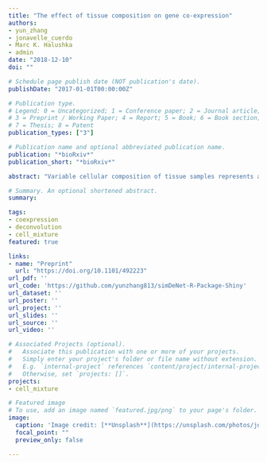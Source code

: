 ```yaml
---
title: "The effect of tissue composition on gene co-expression"
authors:
- yun_zhang
- jonavelle_cuerdo
- Marc K. Halushka
- admin
date: "2018-12-10"
doi: ""

# Schedule page publish date (NOT publication's date).
publishDate: "2017-01-01T00:00:00Z"

# Publication type.
# Legend: 0 = Uncategorized; 1 = Conference paper; 2 = Journal article;
# 3 = Preprint / Working Paper; 4 = Report; 5 = Book; 6 = Book section;
# 7 = Thesis; 8 = Patent
publication_types: ["3"]

# Publication name and optional abbreviated publication name.
publication: "*bioRxiv*"
publication_short: "*bioRxiv*"

abstract: "Variable cellular composition of tissue samples represents a significant challenge for the interpretation of genomic profiling studies. Substantial effort has been devoted to modeling and adjusting for compositional differences when estimating differential expression between sample types. However, relatively little attention has been given to the effect of tissue composition on co-expression estimates. In this study, we illustrate the effect of variable cell type composition on correlation-based network estimation and provide a mathematical decomposition of the tissue-level correlation. We show that a class of deconvolution methods developed to separate tumor and stromal signatures can be applied to two component cell type mixtures. In simulated and real data, we identify conditions in which a deconvolution approach would be beneficial. Our results suggest that uncorrelated cell type specific markers are ideally suited to deconvolute both the expression and co-expression patterns of an individual cell type. Finally, we provide a Shiny application for users to interactively explore the effect of cell type composition on correlation-based co-expression estimation for any cell types of interest."

# Summary. An optional shortened abstract.
summary: 

tags:
- coexpression
- deconvolution
- cell_mixture
featured: true

links:
- name: "Preprint"
  url: "https://doi.org/10.1101/492223"
url_pdf: ''
url_code: 'https://github.com/yunzhang813/simDeNet-R-Package-Shiny'
url_dataset: ''
url_poster: ''
url_project: ''
url_slides: ''
url_source: ''
url_video: ''

# Associated Projects (optional).
#   Associate this publication with one or more of your projects.
#   Simply enter your project's folder or file name without extension.
#   E.g. `internal-project` references `content/project/internal-project/index.md`.
#   Otherwise, set `projects: []`.
projects:
- cell_mixture

# Featured image
# To use, add an image named `featured.jpg/png` to your page's folder. 
image:
  caption: 'Image credit: [**Unsplash**](https://unsplash.com/photos/jdD8gXaTZsc)'
  focal_point: ""
  preview_only: false

---
```



